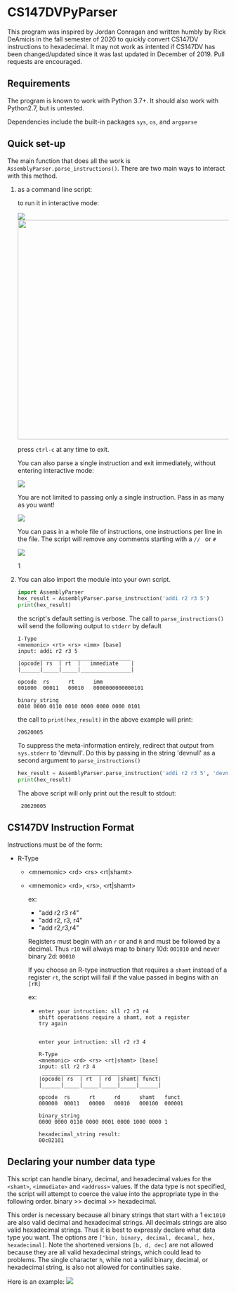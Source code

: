# CS147DVPyParser

This program was inspired by Jordan Conragan and written humbly by Rick DeAmicis in the fall semester of 2020 to quickly convert CS147DV instructions to hexadecimal. It may not work as intented if CS147DV has been changed/updated since it was last updated in December of 2019. Pull requests are encouraged.

## Requirements
The program is known to work with Python 3.7+. It should also work with Python2.7, but is untested.

Dependencies include the built-in packages `sys`, `os`, and `argparse`

## Quick set-up
The main function that does all the work is `AssemblyParser.parse_instructions()`. There are two main ways to interact with this method.
            
1. as a command line script:
    
    to run it in interactive mode:
    
    ![](interactiveParser.gif)
    <img src="/CS147DVParser/interactiveParser.gif" width="600" height="500"/>
    
    press `ctrl-c` at any time to exit.

    You can also parse a single instruction and exit immediately, without entering interactive mode:
    
    ![](1argCommandLineParser.gif)
        
    You are not limited to passing only a single instruction. Pass in as many as you want!
    
    ![](2argCommandLineParser.gif)
    
    You can pass in a whole file of instructions, one instructions per line in the file. The script will remove any comments starting with a `// ` or `# `
    
    ![](instFromFileParser.gif)
    
    1[](commentsRemoved.gif)
    
2. You can also import the module into your own script.
    ```python
    import AssemblyParser
    hex_result = AssemblyParser.parse_instruction('addi r2 r3 5')
    print(hex_result)
    ```
    the script's default setting is verbose. The call to `parse_instructions()` will send the following output to `stderr` by default
    ```
    I-Type
    <mnemonic> <rt> <rs> <imm> [base]
    input: addi r2 r3 5
     ___________________________________
    |opcode| rs  | rt  |   immediate    |
    |______|_____|_____|________________|

    opcode  rs      rt      imm
    001000  00011   00010   0000000000000101

    binary_string
    0010 0000 0110 0010 0000 0000 0000 0101
    ```
    the call to `print(hex_result)` in the above example will print:
    ```
    20620005
    ```
    To suppress the meta-information entirely, redirect that output from `sys.stderr` to 'devnull'. Do this by passing in the string 'devnull' as a second argument to `parse_instructions()`
    ```python
    hex_result = AssemblyParser.parse_instruction('addi r2 r3 5', 'devnull')
    print(hex_result)
    ```
    The above script will only print out the result to stdout:
        
        20620005


## CS147DV Instruction Format

Instructions must be of the form:
* R-Type
    * \<mnemonic> \<rd> \<rs> \<rt|shamt>
    * \<mnemonic> \<rd>, \<rs>, \<rt|shamt>
        
        ex: 
        * "add r2 r3 r4"
        * "add r2, r3, r4"
        * "add r2,r3,r4"
        
        Registers must begin with an `r` or and `R` and must be followed by a decimal. Thus `r10` will always map to binary 10d: `001010` and never binary 2d: `00010`

        If you choose an R-type instruction that requires a `shamt` instead of a register `rt`, the script will fail if the value passed in begins with an `[rR]`

        ex:
        * ```
          enter your intruction: sll r2 r3 r4
          shift operations require a shamt, not a register
          try again
          
          
          enter your intruction: sll r2 r3 4
          
          R-Type
          <mnemonic> <rd> <rs> <rt|shamt> [base]
          input: sll r2 r3 4
           _____________________________________
          |opcode| rs  | rt  | rd  |shamt| funct|
          |______|_____|_____|_____|_____|______|
          
          opcode  rs      rt      rd      shamt   funct
          000000  00011   00000   00010   000100  000001
          
          binary_string
          0000 0000 0110 0000 0001 0000 1000 0000 1
          
          hexadecimal_string result:
          00c02101
          ```
## Declaring your number data type
This script can handle binary, decimal, and hexadecimal values for the `<shamt>`, `<immediate>` and `<address>` values.  If the data type is not specified, the script will attempt to coerce the value into the appropriate type in the following order.  binary >> decimal >> hexadecimal.

This order is necessary because all binary strings that start with a 1 ex:`1010` are also valid decimal and hexadecimal strings. All decimals strings are also valid hexadecimal strings.  Thus it is best to expressly declare what data type you want. The options are `['bin, binary, decimal, decamal, hex, hexadecimal]`. Note the shortened versions `[b, d, dec]` are not allowed because they are all valid hexadecimal strings, which could lead to problems. The single character `h`, while not a valid binary, decimal, or hexadecimal string, is also not allowed for continuities sake.

Here is an example:
![](baseTypeExample.gif)

